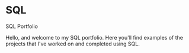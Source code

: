 # SQL
SQL Portfolio

Hello, and welcome to my SQL portfolio. Here you'll find examples of the projects that I've worked on and completed using SQL. 
